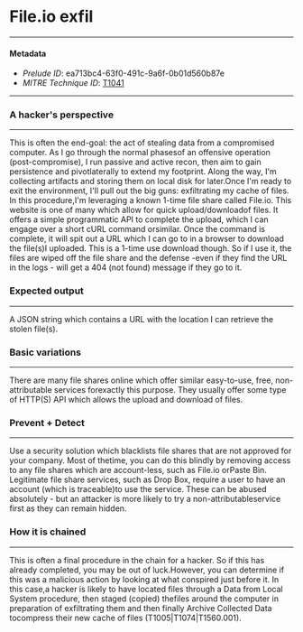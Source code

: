 
# File.io exfil

---

#### Metadata

- *Prelude ID*: ea713bc4-63f0-491c-9a6f-0b01d560b87e
- *MITRE Technique ID*: [T1041](https://attack.mitre.org/techniques/T1041/)

---

### A hacker's perspective

---

This is often the end-goal: the act of stealing data from a compromised computer. As I go through the normal phasesof an offensive operation (post-compromise), I run passive and active recon, then aim to gain persistence and pivotlaterally to extend my footprint. Along the way, I'm collecting artifacts and storing them on local disk for later.Once I'm ready to exit the environment, I'll pull out the big guns: exfiltrating my cache of files. In this procedure,I'm leveraging a known 1-time file share called File.io. This website is one of many which allow for quick upload/downloadof files. It offers a simple programmatic API to complete the upload, which I can engage over a short cURL command orsimilar. Once the command is complete, it will spit out a URL which I can go to in a browser to download the file(s)I uploaded. This is a 1-time use download though. So if I use it, the files are wiped off the file share and the defense -even if they find the URL in the logs - will get a 404 (not found) message if they go to it.

### Expected output

---

A JSON string which contains a URL with the location I can retrieve the stolen file(s).

### Basic variations

---

There are many file shares online which offer similar easy-to-use, free, non-attributable services forexactly this purpose. They usually offer some type of HTTP(S) API which allows the upload and download of files.

### Prevent + Detect

---

Use a security solution which blacklists file shares that are not approved for your company. Most of thetime, you can do this blindly by removing access to any file shares which are account-less, such as File.io orPaste Bin. Legitimate file share services, such as Drop Box, require a user to have an account (which is traceable)to use the service. These can be abused absolutely - but an attacker is more likely to try a non-attributableservice first as they can remain hidden.

### How it is chained

---

This is often a final procedure in the chain for a hacker. So if this has already completed, you may be out of luck.However, you can determine if this was a malicious action by looking at what conspired just before it. In this case,a hacker is likely to have located files through a Data from Local System procedure, then staged (copied) thefiles around the computer in preparation of exfiltrating them and then finally Archive Collected Data tocompress their new cache of files (T1005|T1074|T1560.001).
